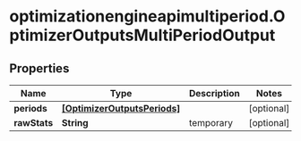 # optimizationengineapimultiperiod.OptimizerOutputsMultiPeriodOutput

## Properties

Name | Type | Description | Notes
------------ | ------------- | ------------- | -------------
**periods** | [**[OptimizerOutputsPeriods]**](OptimizerOutputsPeriods.md) |  | [optional] 
**rawStats** | **String** | temporary | [optional] 



